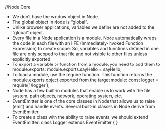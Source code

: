 //Node Core


- We don’t have the window object in Node.
- The global object in Node is “global”.
- Unlike browser applications, variables we define are not added to the “global”
object.
- Every file in a Node application is a module. Node automatically wraps the code
in each file with an IIFE (Immediately-invoked Function Expression) to create
scope. So, variables and functions defined in one file are only scoped to that file
and not visible to other files unless explicitly exported.
- To export a variable or function from a module, you need to add them to
module.exports:
module.exports.sayHello = sayHello;
- To load a module, use the require function. This function returns the
module.exports object exported from the target module:
const logger = require(‘./logger’);
- Node has a few built-in modules that enable us to work with the file system, path
objects, network, operating system, etc.
- EventEmitter is one of the core classes in Node that allows us to raise (emit) and
handle events. Several built-in classes in Node derive from EventEmitter.
- To create a class with the ability to raise events, we should extend EventEmitter:
class Logger extends EventEmitter {
} 